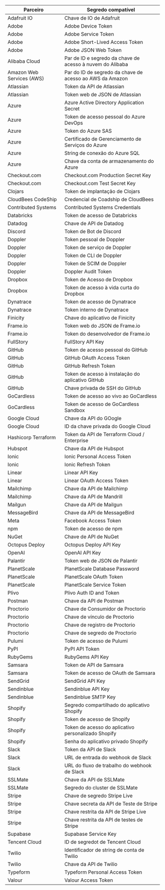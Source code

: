 | Parceiro                  | Segredo compatível                                        |
| ------------------------- | --------------------------------------------------------- |
| Adafruit IO               | Chave de IO de Adafruit                                   |
| Adobe                     | Adobe Device Token                                        |
| Adobe                     | Adobe Service Token                                       |
| Adobe                     | Adobe Short-Lived Access Token                            |
| Adobe                     | Adobe JSON Web Token                                      |
| Alibaba Cloud             | Par de ID e segredo da chave de acesso à nuvem do Alibaba |
| Amazon Web Services (AWS) | Par do ID de segredo da chave de acesso ao AWS da Amazon  |
| Atlassian                 | Token da API de Atlassian                                 |
| Atlassian                 | Token web de JSON de Atlassian                            |
| Azure                     | Azure Active Directory Application Secret                 |
| Azure                     | Token de acesso pessoal do Azure DevOps                   |
| Azure                     | Token do Azure SAS                                        |
| Azure                     | Certificado de Gerenciamento de Serviços do Azure         |
| Azure                     | String de conexão do Azure SQL                            |
| Azure                     | Chave da conta de armazenamento do Azure                  |
| Checkout.com              | Checkout.com Production Secret Key                        |
| Checkout.com              | Checkout.com Test Secret Key                              |
| Clojars                   | Token de implantação de Clojars                           |
| CloudBees CodeShip        | Credencial de Coadship de CloudBees                       |
| Contributed Systems       | Contributed Systems Credentials                           |
| Databricks                | Token de acesso de Databricks                             |
| Datadog                   | Chave de API de Datadog                                   |
| Discord                   | Token de Bot de Discord                                   |
| Doppler                   | Token pessoal de Doppler                                  |
| Doppler                   | Token de serviço de Doppler                               |
| Doppler                   | Token de CLI de Doppler                                   |
| Doppler                   | Token de SCIM de Doppler                                  |
| Doppler                   | Doppler Audit Token                                       |
| Dropbox                   | Token de Acesso de Dropbox                                |
| Dropbox                   | Token de acesso à vida curta do Dropbox                   |
| Dynatrace                 | Token de acesso de Dynatrace                              |
| Dynatrace                 | Token interno de Dynatrace                                |
| Finicity                  | Chave do aplicativo de Finicity                           |
| Frame.io                  | Token web do JSON de Frame.io                             |
| Frame.io                  | Token do desenvolvedor de Frame.io                        |
| FullStory                 | FullStory API Key                                         |
| GitHub                    | Token de acesso pessoal do GitHub                         |
| GitHub                    | GitHub OAuth Access Token                                 |
| GitHub                    | GitHub Refresh Token                                      |
| GitHub                    | Token de acesso à instalação do aplicativo GitHub         |
| GitHub                    | Chave privada de SSH do GitHub                            |
| GoCardless                | Token de acesso ao vivo ao GoCardless                     |
| GoCardless                | Token de acesso de GoCardless Sandbox                     |
| Google Cloud              | Chave da API do GOogle                                    |
| Google Cloud              | ID da chave privada do Google Cloud                       |
| Hashicorp Terraform       | Token da API de Terraform Cloud / Enterprise              |
| Hubspot                   | Chave da API de Hubspot                                   |
| Ionic                     | Ionic Personal Access Token                               |
| Ionic                     | Ionic Refresh Token                                       |
| Linear                    | Linear API Key                                            |
| Linear                    | Linear OAuth Access Token                                 |
| Mailchimp                 | Chave da API de Mailchimp                                 |
| Mailchimp                 | Chave da API de Mandrill                                  |
| Mailgun                   | Chave da API de Mailgun                                   |
| MessageBird               | Chave da API de MessageBird                               |
| Meta                      | Facebook Access Token                                     |
| npm                       | Token de acesso de npm                                    |
| NuGet                     | Chave de API de NuGet                                     |
| Octopus Deploy            | Octopus Deploy API Key                                    |
| OpenAI                    | OpenAI API Key                                            |
| Palantir                  | Token web de JSON de Palantir                             |
| PlanetScale               | PlanetScale Database Password                             |
| PlanetScale               | PlanetScale OAuth Token                                   |
| PlanetScale               | PlanetScale Service Token                                 |
| Plivo                     | Plivo Auth ID and Token                                   |
| Postman                   | Chave da API de Postman                                   |
| Proctorio                 | Chave de Consumidor de Proctorio                          |
| Proctorio                 | Chave de vínculo de Proctorio                             |
| Proctorio                 | Chave de registro de Proctorio                            |
| Proctorio                 | Chave de segredo de Proctorio                             |
| Pulumi                    | Token de acesso de Pulumi                                 |
| PyPI                      | PyPI API Token                                            |
| RubyGems                  | RubyGems API Key                                          |
| Samsara                   | Token de API de Samsara                                   |
| Samsara                   | Token de acesso de OAuth de Samsara                       |
| SendGrid                  | SendGrid API Key                                          |
| Sendinblue                | Sendinblue API Key                                        |
| Sendinblue                | Sendinblue SMTP Key                                       |
| Shopify                   | Segredo compartilhado do aplicativo Shopify               |
| Shopify                   | Token de acesso de Shopify                                |
| Shopify                   | Token de acesso do aplicativo personalizado Shopify       |
| Shopify                   | Senha do aplicativo privado Shopify                       |
| Slack                     | Token da API de Slack                                     |
| Slack                     | URL de entrada do webhook de Slack                        |
| Slack                     | URL do fluxo de trabalho do webhook de Slack              |
| SSLMate                   | Chave da API de SSLMate                                   |
| SSLMate                   | Segredo do cluster de SSLMate                             |
| Stripe                    | Chave de segredo Stripe Live                              |
| Stripe                    | Chave secreta da API de Teste de Stripe                   |
| Stripe                    | Chave restrita da API de Stripe Live                      |
| Stripe                    | Chave restrita da API de testes de Stripe                 |
| Supabase                  | Supabase Service Key                                      |
| Tencent Cloud             | ID de segredot de Tencent Cloud                           |
| Twilio                    | Identificador de string de conta de Twilio                |
| Twilio                    | Chave da API de Twilio                                    |
| Typeform                  | Typeform Personal Access Token                            |
| Valour                    | Valour Access Token                                       |
